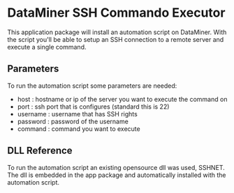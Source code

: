 # DataMiner SSH Commando Executor
This application package will install an automation script on DataMiner.
With the script you'll be able to setup an SSH connection to a remote server and execute a single command.

## Parameters
To run the automation script some parameters are needed:

- host : hostname or ip of the server you want to execute the command on
- port : ssh port that is configures (standard this is 22)
- username : username that has SSH rights
- password : password of the username
- command : command you want to execute

## DLL Reference
To run the automation script an existing opensource dll was used, SSHNET. The dll is embedded in the app package and automatically installed with the automation script.